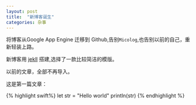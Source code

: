 ```yaml
---
layout: post
title:  "新博客诞生"
categories: 杂事
---
```


将博客从Google App Engine 迁移到 Github,告别`Micolog`,也告别以前的自己，重新轻装上路。

新博客用 [jekll](http://jekll.com) 搭建,选择了一款比较简洁的模版。

以前的文章，全部不再导入。

这是第一篇文章：


{% highlight swift%}
let str = "Hello world"
println(str)
{% endhighlight %}